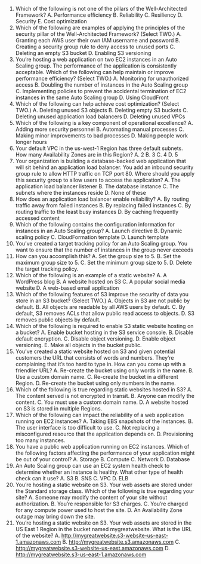 1. Which of the following is not one of the pillars of the Well-Architected
Framework?
A. Performance efficiency
B. Reliability
C. Resiliency
D. Security
E. Cost optimization
2. Which of the following are examples of applying the principles of the
security pillar of the Well-Architected Framework? (Select TWO.)
A. Granting each AWS user their own IAM username and password
B. Creating a security group rule to deny access to unused ports
C. Deleting an empty S3 bucket
D. Enabling S3 versioning
3. You’re hosting a web application on two EC2 instances in an Auto
Scaling group. The performance of the application is consistently
acceptable. Which of the following can help maintain or improve
performance efficiency? (Select TWO.)
A. Monitoring for unauthorized access
B. Doubling the number of instances in the Auto Scaling group
C. Implementing policies to prevent the accidental termination of
EC2 instances in the same Auto Scaling group
D. Using CloudFront
4. Which of the following can help achieve cost optimization? (Select
TWO.)
A. Deleting unused S3 objects
B. Deleting empty S3 buckets
C. Deleting unused application load balancers
D. Deleting unused VPCs
5. Which of the following is a key component of operational excellence?
A. Adding more security personnel
B. Automating manual processes
C. Making minor improvements to bad processes
D. Making people work longer hours
6. Your default VPC in the us-west-1 Region has three default subnets.
How many Availability Zones are in this Region?
A. 2
B. 3
C. 4
D. 5
7. Your organization is building a database-backed web application that
will sit behind an application load balancer. You add an inbound
security group rule to allow HTTP traffic on TCP port 80. Where
should you apply this security group to allow users to access the
application?
A. The application load balancer listener
B. The database instance
C. The subnets where the instances reside
D. None of these
8. How does an application load balancer enable reliability?
A. By routing traffic away from failed instances
B. By replacing failed instances
C. By routing traffic to the least busy instances
D. By caching frequently accessed content
9. Which of the following contains the configuration information for
instances in an Auto Scaling group?
A. Launch directive
B. Dynamic scaling policy
C. CloudFormation template
D. Launch template
10. You’ve created a target tracking policy for an Auto Scaling group. You
want to ensure that the number of instances in the group never exceeds
5. How can you accomplish this?
A. Set the group size to 5.
B. Set the maximum group size to 5.
C. Set the minimum group size to 5.
D. Delete the target tracking policy.
11. Which of the following is an example of a static website?
A. A WordPress blog
B. A website hosted on S3
C. A popular social media website
D. A web-based email application
12. Which of the following features of S3 improve the security of data you
store in an S3 bucket? (Select TWO.)
A. Objects in S3 are not public by default.
B. All objects are readable by all AWS users by default.
C. By default, S3 removes ACLs that allow public read access to
objects.
D. S3 removes public objects by default.
13. Which of the following is required to enable S3 static website hosting
on a bucket?
A. Enable bucket hosting in the S3 service console.
B. Disable default encryption.
C. Disable object versioning.
D. Enable object versioning.
E. Make all objects in the bucket public.
14. You’ve created a static website hosted on S3 and given potential
customers the URL that consists of words and numbers. They’re
complaining that it’s too hard to type in. How can you come up with a
friendlier URL?
A. Re-create the bucket using only words in the name.
B. Use a custom domain name.
C. Re-create the bucket in a different Region.
D. Re-create the bucket using only numbers in the name.
15. Which of the following is true regarding static websites hosted in S3?
A. The content served is not encrypted in transit.
B. Anyone can modify the content.
C. You must use a custom domain name.
D. A website hosted on S3 is stored in multiple Regions.
16. Which of the following can impact the reliability of a web application
running on EC2 instances?
A. Taking EBS snapshots of the instances.
B. The user interface is too difficult to use.
C. Not replacing a misconfigured resource that the application
depends on.
D. Provisioning too many instances.
17. You have a public web application running on EC2 instances. Which
of the following factors affecting the performance of your application
might be out of your control?
A. Storage
B. Compute
C. Network
D. Database
18. An Auto Scaling group can use an EC2 system health check to
determine whether an instance is healthy. What other type of health
check can it use?
A. S3
B. SNS
C. VPC
D. ELB
19. You’re hosting a static website on S3. Your web assets are stored under
the Standard storage class. Which of the following is true regarding
your site?
A. Someone may modify the content of your site without
authorization.
B. You’re responsible for S3 charges.
C. You’re charged for any compute power used to host the site.
D. An Availability Zone outage may bring down the site.
20. You’re hosting a static website on S3. Your web assets are stored in the
US East 1 Region in the bucket named mygreatwebsite. What is the
URL of the website?
A. http://mygreatwebsite.s3-website-us-east-1.amazonaws.com
B. http://mygreatwebsite.s3.amazonaws.com
C. http://mygreatwebsite.s3-website-us-east.amazonaws.com
D. http://mygreatwebsite.s3-us-east-1.amazonaws.com
